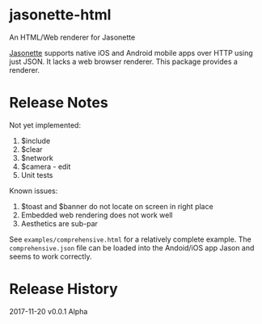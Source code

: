 # jasonette-html
An HTML/Web renderer for Jasonette

[Jasonette](http://jasonette.com/) supports native iOS and Android mobile apps over HTTP using just JSON. It lacks a web browser renderer. This package provides a renderer.

# Release Notes

Not yet implemented:

1) $include
2) $clear
3) $network
4) $camera - edit
5) Unit tests

Known issues:

1) $toast and $banner do not locate on screen in right place
2) Embedded web rendering does not work well
3) Aesthetics are sub-par



See `examples/comprehensive.html` for a relatively complete example. The `comprehensive.json` file can be loaded into the Andoid/iOS app Jason and seems to work correctly.

# Release History

2017-11-20 v0.0.1 Alpha
